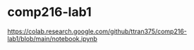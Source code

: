 # comp216-lab1

https://colab.research.google.com/github/ttran375/comp216-lab1/blob/main/notebook.ipynb
